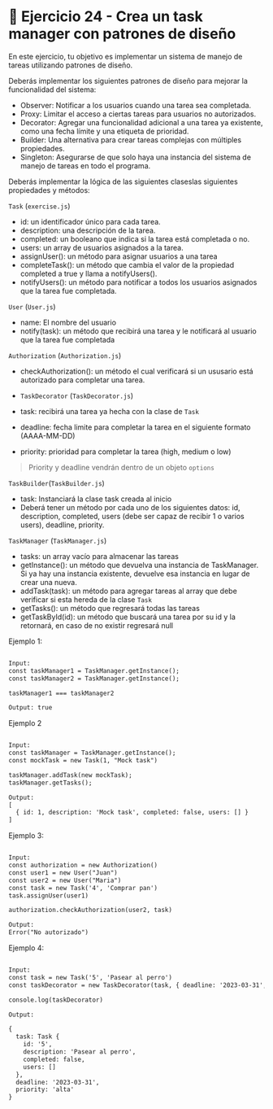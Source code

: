 # 🔴 Ejercicio 24 - Crea un task manager con patrones de diseño

En este ejercicio, tu objetivo es implementar un sistema de manejo de tareas utilizando patrones de diseño.

Deberás implementar los siguientes patrones de diseño para mejorar la funcionalidad del sistema:

- Observer: Notificar a los usuarios cuando una tarea sea completada.
- Proxy: Limitar el acceso a ciertas tareas para usuarios no autorizados.
- Decorator: Agregar una funcionalidad adicional a una tarea ya existente, como una fecha límite y una etiqueta de prioridad.
- Builder: Una alternativa para crear tareas complejas con múltiples propiedades.
- Singleton: Asegurarse de que solo haya una instancia del sistema de manejo de tareas en todo el programa.

Deberás implementar la lógica de las siguientes claseslas siguientes propiedades y métodos:

`Task` (`exercise.js`)
- id: un identificador único para cada tarea.
- description: una descripción de la tarea.
- completed: un booleano que indica si la tarea está completada o no.
- users: un array de usuarios asignados a la tarea.
- assignUser(): un método para asignar usuarios a una tarea
- completeTask(): un método que cambia el valor de la propiedad completed a true y llama a notifyUsers().
- notifyUsers(): un método para notificar a todos los usuarios asignados que la tarea fue completada.

`User` (`User.js`)
- name: El nombre del usuario
- notify(task): un método que recibirá una tarea y le notificará al usuario que la tarea fue completada 

`Authorization` (`Authorization.js`)
- checkAuthorization(): un método el cual verificará si un ususario está autorizado para completar una tarea.


- `TaskDecorator` (`TaskDecorator.js`)
- task: recibirá una tarea ya hecha con la clase de `Task`
- deadline: fecha limite para completar la tarea en el siguiente formato (AAAA-MM-DD)
- priority: prioridad para completar la tarea (high, medium o low)

> Priority y deadline vendrán dentro de un objeto `options`

`TaskBuilder`(`TaskBuilder.js`)

- task: Instanciará la clase task creada al inicio 
- Deberá tener un método por cada uno de los siguientes datos: id, description, completed, users (debe ser capaz de recibir 1 o varios users), deadline, priority.

`TaskManager` (`TaskManager.js`)
- tasks: un array vacío para almacenar las tareas
- getInstance(): un método que devuelva una instancia de TaskManager. Si ya hay una instancia existente, devuelve esa instancia en lugar de crear una nueva.
- addTask(task): un método para agregar tareas al array que debe verificar si esta hereda de la clase `Task`
- getTasks(): un método que regresará todas las tareas
- getTaskById(id): un método que buscará una tarea por su id y la retornará, en caso de no existir regresará null

Ejemplo 1:

```txt

Input:
const taskManager1 = TaskManager.getInstance();
const taskManager2 = TaskManager.getInstance();

taskManager1 === taskManager2

Output: true

```

Ejemplo 2

```txt

Input:
const taskManager = TaskManager.getInstance();
const mockTask = new Task(1, "Mock task")

taskManager.addTask(new mockTask);
taskManager.getTasks();

Output:
[
  { id: 1, description: 'Mock task', completed: false, users: [] }
]

```

Ejemplo 3:

```txt

Input:
const authorization = new Authorization()
const user1 = new User("Juan")
const user2 = new User("Maria")
const task = new Task('4', 'Comprar pan')
task.assignUser(user1)

authorization.checkAuthorization(user2, task)

Output:
Error("No autorizado")

```

Ejemplo 4:

```txt

Input:
const task = new Task('5', 'Pasear al perro')
const taskDecorator = new TaskDecorator(task, { deadline: '2023-03-31', priority: 'alta' })

console.log(taskDecorator)

Output:

{
  task: Task {
    id: '5',
    description: 'Pasear al perro',
    completed: false,
    users: []
  },
  deadline: '2023-03-31',
  priority: 'alta'
}

```